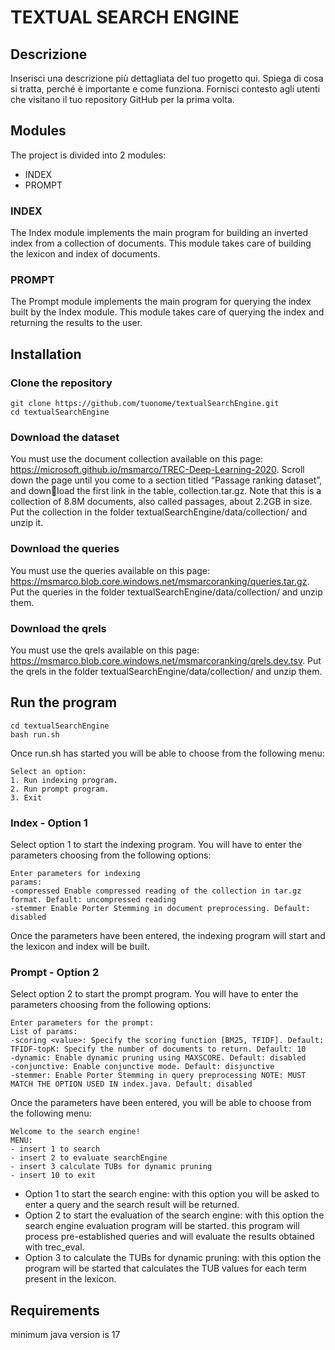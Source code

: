 # TEXTUAL SEARCH ENGINE
 
## Descrizione

Inserisci una descrizione più dettagliata del tuo progetto qui. Spiega di cosa si tratta, perché è importante e come funziona. Fornisci contesto agli utenti che visitano il tuo repository GitHub per la prima volta.

## Modules

The project is divided into 2 modules:

- INDEX
- PROMPT

### INDEX
The Index module implements the main program for building an inverted index from a collection of documents. This module takes care of building the lexicon and index of documents.
### PROMPT
The Prompt module implements the main program for querying the index built by the Index module. This module takes care of querying the index and returning the results to the user.


## Installation

### Clone the repository
```shell
git clone https://github.com/tuonome/textualSearchEngine.git
cd textualSearchEngine
```
### Download the dataset
You must use the document collection available on this page:
https://microsoft.github.io/msmarco/TREC-Deep-Learning-2020. Scroll down
the page until you come to a section titled “Passage ranking dataset”, and download the first link in the table, collection.tar.gz. Note that this is a collection of
8.8M documents, also called passages, about 2.2GB in size. Put the collection in the folder textualSearchEngine/data/collection/ and unzip it.
### Download the queries
You must use the queries available on this page: https://msmarco.blob.core.windows.net/msmarcoranking/queries.tar.gz. Put the queries in the folder textualSearchEngine/data/collection/ and unzip them.
### Download the qrels
You must use the qrels available on this page: https://msmarco.blob.core.windows.net/msmarcoranking/qrels.dev.tsv. Put the qrels in the folder textualSearchEngine/data/collection/ and unzip them.
## Run the program
```shell
cd textualSearchEngine
bash run.sh
```

Once run.sh has started you will be able to choose from the following menu:
```shell
Select an option:
1. Run indexing program.
2. Run prompt program.
3. Exit
```

### Index - Option 1
Select option 1 to start the indexing program. You will have to enter the parameters choosing from the following options:
```shell
Enter parameters for indexing
params: 
-compressed Enable compressed reading of the collection in tar.gz format. Default: uncompressed reading
-stemmer Enable Porter Stemming in document preprocessing. Default: disabled
```
Once the parameters have been entered, the indexing program will start and the lexicon and index will be built.

### Prompt - Option 2
Select option 2 to start the prompt program. You will have to enter the parameters choosing from the following options:
```shell
Enter parameters for the prompt:
List of params:
-scoring <value>: Specify the scoring function [BM25, TFIDF]. Default: TFIDF-topK: Specify the number of documents to return. Default: 10
-dynamic: Enable dynamic pruning using MAXSCORE. Default: disabled
-conjunctive: Enable conjunctive mode. Default: disjunctive
-stemmer: Enable Porter Stemming in query preprocessing NOTE: MUST MATCH THE OPTION USED IN index.java. Default: disabled
```
Once the parameters have been entered, you will be able to choose from the following menu:
```shell
Welcome to the search engine!
MENU:
- insert 1 to search 
- insert 2 to evaluate searchEngine 
- insert 3 calculate TUBs for dynamic pruning 
- insert 10 to exit
```
- Option 1 to start the search engine: with this option you will be asked to enter a query and the search result will be returned.
- Option 2 to start the evaluation of the search engine: with this option the search engine evaluation program will be started. this program will process pre-established queries and will evaluate the results obtained with trec_eval.
- Option 3 to calculate the TUBs for dynamic pruning: with this option the program will be started that calculates the TUB values for each term present in the lexicon.

## Requirements
minimum java version is 17 